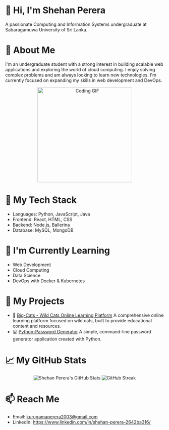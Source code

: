 # 👋 Hi, I'm Shehan Perera
A passionate Computing and Information Systems undergraduate at Sabaragamuwa University of Sri Lanka.

# 🚀 About Me
I'm an undergraduate student with a strong interest in building scalable web applications and exploring the world of cloud computing. I enjoy solving complex problems and am always looking to learn new technologies. I'm currently focused on expanding my skills in web development and DevOps.

<div align="center">
<img src="https://raw.githubusercontent.com/Shehanruby-67523/Shehanruby-67523/refs/heads/main/Coding.gif" alt="Coding GIF" width=300px height=300px/>
</div>

# 🔧 My Tech Stack
- Languages: Python, JavaScript, Java
- Frontend: React, HTML, CSS
- Backend: Node.js, Ballerina
- Database: MySQL, MongoDB

# 🧠 I'm Currently Learning
- Web Development
- Cloud Computing
- Data Science
- DevOps with Docker & Kubernetes

# 🔗 My Projects
- 🐅 [Big-Cats - Wild Cats Online Learning Platform](https://github.com/Shehanruby-67523/Big-Cats)
    A comprehensive online learning platform focused on wild cats, built to provide educational content and resources.
- 💻 [Python-Password Generator](https://github.com/Shehanruby-67523/python-password-generator)
    A simple, command-line password generator application created with Python.

# 📈 My GitHub Stats
<div align="center">
<img src="https://github-readme-stats.vercel.app/api?username=Shehanruby-67523&show_icons=true&theme=default&hide_border=true" alt="Shehan Perera's GitHub Stats" />
<img src="https://github-readme-streak-stats.herokuapp.com/?user=Shehanruby-67523&theme=default&hide_border=true" alt="GitHub Streak" />
</div>

# 📫 Reach Me
- Email: kurugamaperera2003@gmail.com
- LinkedIn: https://www.linkedin.com/in/shehan-perera-2642ba316/
